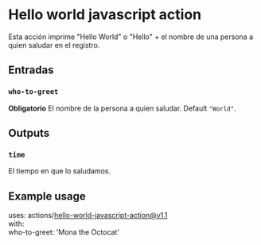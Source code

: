 # Hello world javascript action

Esta acción imprime "Hello World" o "Hello" + el nombre de una persona a quien saludar en el registro.

## Entradas

### `who-to-greet`

**Obligatorio** El nombre de la persona a quien saludar. Default `"World"`.

## Outputs

### `time`

El tiempo en que lo saludamos.

## Example usage

uses: actions/hello-world-javascript-action@v1.1  
with:  
  who-to-greet: 'Mona the Octocat'